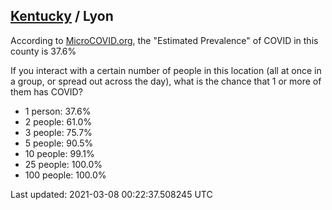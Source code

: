 
## [Kentucky](/united-states/kentucky) / Lyon

According to [MicroCOVID.org](http://microcovid.org),
the "Estimated Prevalence" of COVID in this county is 37.6%

If you interact with a certain number of people in this location
(all at once in a group, or spread out across the day), what is the chance that
1 or more of them has COVID?

- 1 person: 37.6%
- 2 people: 61.0%
- 3 people: 75.7%
- 5 people: 90.5%
- 10 people: 99.1%
- 25 people: 100.0%
- 100 people: 100.0%

Last updated: 2021-03-08 00:22:37.508245 UTC
